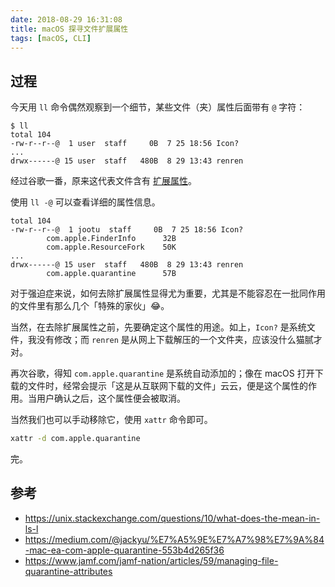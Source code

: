 ```yaml
---
date: 2018-08-29 16:31:08
title: macOS 探寻文件扩展属性
tags: [macOS, CLI]
---
```


## 过程

今天用 `ll` 命令偶然观察到一个细节，某些文件（夹）属性后面带有 `@` 字符：

```
$ ll
total 104
-rw-r--r--@  1 user  staff     0B  7 25 18:56 Icon?
...
drwx------@ 15 user  staff   480B  8 29 13:43 renren
```

经过谷歌一番，原来这代表文件含有 [扩展属性](https://en.wikipedia.org/wiki/Extended_file_attributes)。

使用 `ll -@` 可以查看详细的属性信息。

```
total 104
-rw-r--r--@  1 jootu  staff     0B  7 25 18:56 Icon?
        com.apple.FinderInfo      32B
        com.apple.ResourceFork    50K
...
drwx------@ 15 user  staff   480B  8 29 13:43 renren
        com.apple.quarantine      57B
```

对于强迫症来说，如何去除扩展属性显得尤为重要，尤其是不能容忍在一批同作用的文件里有那么几个「特殊的家伙」😂。

当然，在去除扩展属性之前，先要确定这个属性的用途。如上，`Icon?` 是系统文件，我没有修改；而 `renren` 是从网上下载解压的一个文件夹，应该没什么猫腻才对。

再次谷歌，得知 `com.apple.quarantine` 是系统自动添加的；像在 macOS 打开下载的文件时，经常会提示「这是从互联网下载的文件」云云，便是这个属性的作用。当用户确认之后，这个属性便会被取消。

当然我们也可以手动移除它，使用 `xattr` 命令即可。

```bash
xattr -d com.apple.quarantine
```

完。

## 参考

- <https://unix.stackexchange.com/questions/10/what-does-the-mean-in-ls-l>
- <https://medium.com/@jackyu/%E7%A5%9E%E7%A7%98%E7%9A%84-mac-ea-com-apple-quarantine-553b4d265f36>
- <https://www.jamf.com/jamf-nation/articles/59/managing-file-quarantine-attributes>
